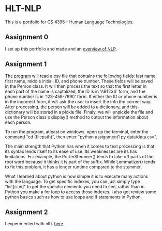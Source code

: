 # HLT-NLP
This is a portfolio for CS 4395 - Human Language Technologies.

## Assignment 0

I set up this portfolio and made and an [overview of NLP](Overview_of_NLP.pdf).

## Assignment 1

The [program](assignment1.py) will read a csv file that contains the following fields: last name, first name, middle initial, ID, and phone number. These fields will be saved in the Person class. It will then process the text so that the first letter in each part of the name is captalized, the ID is in 'AB1234' form, and the phone number is in '123-456-7890' form. If either the ID or phone number is in the incorrect form, it will ask the user to insert the info the correct way. After processing, the person will be added to a dictionary, and this dictionary will be stored in a pickle file. Finaly, we will unpickle the file and use the Person class's display() method to output the information about each person.

To run the program, atleast on windows, open up the terminal, enter the command "cd (filepath)", then enter "python assignment1.py data/data.csv".

The main strength that Python has when it comes to text processing is that its syntax lends itself to its ease of use. Its weaknesses are its has limitations. For example, the PorterStemmer() tends to take off parts of the root word because it thinks it is part of the suffix. While Lemmatizer() tends to fix this problem, it has a longer runtime compared to the stemmer.

What I learned about python is how simple it is to execute many actions with the language. To get specific indexes, you can just simply type "list[si:ei]" to get the specific elements you need to see, rather than in Python you make a for loop to access those indexes. I also got review some python basics such as how to use loops and if statements in Python.

## Assignment 2
I experimented with nltk [here](Assignment2.pdf).
